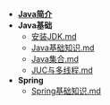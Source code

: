 - [**Java简介**](/Java/README.md)
- **Java基础**
    - [安装JDK.md](/Java/java基础/安装JDK.md)
    - [Java基础知识.md](/Java/java基础/Java基础知识.md)
    - [Java集合.md](/Java/java基础/Java集合.md)
    - [JUC与多线程.md](/Java/java基础/JUC与多线程.md)
- **Spring**
    - [Spring基础知识.md](/Java/Spring/Spring基础知识.md)
